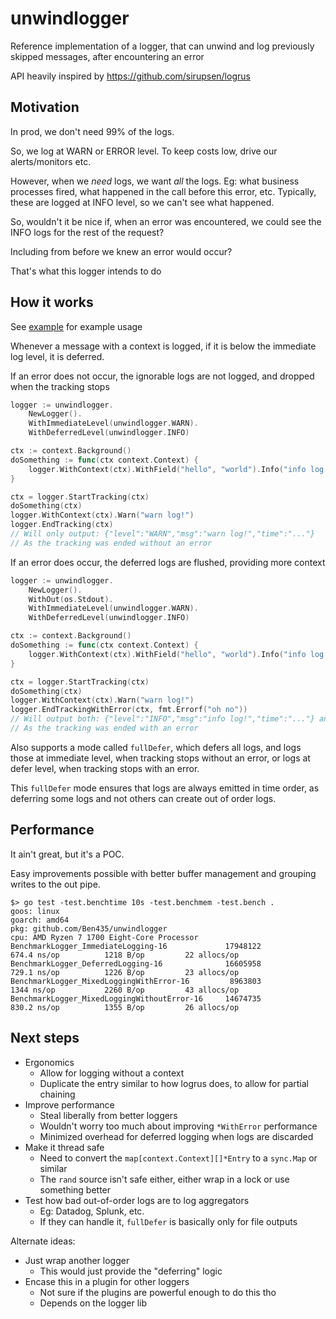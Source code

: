 # unwindlogger

Reference implementation of a logger, that can unwind and
log previously skipped messages, after encountering an error

API heavily inspired by https://github.com/sirupsen/logrus

## Motivation

In prod, we don't need 99% of the logs.

So, we log at WARN or ERROR level.
To keep costs low, drive our alerts/monitors etc.

However, when we _need_ logs, we want _all_ the logs.
Eg: what business processes fired, what happened in the
call before this error, etc.
Typically, these are logged at INFO level, so we can't
see what happened.

So, wouldn't it be nice if, when an error was encountered, we
could see the INFO logs for the rest of the request?

Including from before we knew an error would occur?

That's what this logger intends to do

## How it works

See [example](./example_test.go) for example usage

Whenever a message with a context is logged, if it is below the
immediate log level, it is deferred.

If an error does not occur, the ignorable logs are not logged, and
dropped when the tracking stops
```go
logger := unwindlogger.
    NewLogger().
    WithImmediateLevel(unwindlogger.WARN).
    WithDeferredLevel(unwindlogger.INFO)

ctx := context.Background()
doSomething := func(ctx context.Context) {
    logger.WithContext(ctx).WithField("hello", "world").Info("info log!")
}

ctx = logger.StartTracking(ctx)
doSomething(ctx)
logger.WithContext(ctx).Warn("warn log!")
logger.EndTracking(ctx)
// Will only output: {"level":"WARN","msg":"warn log!","time":"..."}
// As the tracking was ended without an error

```

If an error does occur, the deferred logs are flushed, providing
more context
```go
logger := unwindlogger.
    NewLogger().
    WithOut(os.Stdout).
    WithImmediateLevel(unwindlogger.WARN).
    WithDeferredLevel(unwindlogger.INFO)

ctx := context.Background()
doSomething := func(ctx context.Context) {
    logger.WithContext(ctx).WithField("hello", "world").Info("info log!")
}

ctx = logger.StartTracking(ctx)
doSomething(ctx)
logger.WithContext(ctx).Warn("warn log!")
logger.EndTrackingWithError(ctx, fmt.Errorf("oh no"))
// Will output both: {"level":"INFO","msg":"info log!","time":"..."} and {"level":"WARN","msg":"warn log!","time":"..."}
// As the tracking was ended with an error
```

Also supports a mode called `fullDefer`, which defers all logs,
and logs those at immediate level, when tracking stops without an error,
or logs at defer level, when tracking stops with an error.

This `fullDefer` mode ensures that logs are always emitted in time order,
as deferring some logs and not others can create out of order logs.

## Performance

It ain't great, but it's a POC.

Easy improvements possible with better buffer management
and grouping writes to the out pipe.

```shell
$> go test -test.benchtime 10s -test.benchmem -test.bench .
goos: linux
goarch: amd64
pkg: github.com/Ben435/unwindlogger
cpu: AMD Ryzen 7 1700 Eight-Core Processor          
BenchmarkLogger_ImmediateLogging-16             17948122               674.4 ns/op          1218 B/op         22 allocs/op
BenchmarkLogger_DeferredLogging-16              16605958               729.1 ns/op          1226 B/op         23 allocs/op
BenchmarkLogger_MixedLoggingWithError-16         8963803               1344 ns/op           2260 B/op         43 allocs/op
BenchmarkLogger_MixedLoggingWithoutError-16     14674735               830.2 ns/op          1355 B/op         26 allocs/op
```

## Next steps

* Ergonomics
  * Allow for logging without a context
  * Duplicate the entry similar to how logrus does, to allow for partial chaining
* Improve performance
  * Steal liberally from better loggers
  * Wouldn't worry too much about improving `*WithError` performance
  * Minimized overhead for deferred logging when logs are discarded
* Make it thread safe
  * Need to convert the `map[context.Context][]*Entry` to a `sync.Map` or similar
  * The `rand` source isn't safe either, either wrap in a lock or use something better
* Test how bad out-of-order logs are to log aggregators
  * Eg: Datadog, Splunk, etc.
  * If they can handle it, `fullDefer` is basically only for file outputs

Alternate ideas:

* Just wrap another logger
  * This would just provide the "deferring" logic
* Encase this in a plugin for other loggers
  * Not sure if the plugins are powerful enough to do this tho
  * Depends on the logger lib
